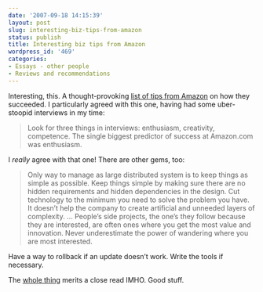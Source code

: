```yaml
---
date: '2007-09-18 14:15:39'
layout: post
slug: interesting-biz-tips-from-amazon
status: publish
title: Interesting biz tips from Amazon
wordpress_id: '469'
categories:
- Essays - other people
- Reviews and recommendations
---
```


Interesting, this. A thought-provoking [list of tips from Amazon](http://www.37signals.com/svn/posts/600-secrets-to-amazons-success) on how they succeeded. I particularly agreed with this one, having had some uber-stoopid interviews in my time:


> Look for three things in interviews: enthusiasm, creativity, competence. The single biggest predictor of success at Amazon.com was enthusiasm.


I _really_ agree with that one! There are other gems, too:


> Only way to manage as large distributed system is to keep things as simple as possible. Keep things simple by making sure there are no hidden requirements and hidden dependencies in the design. Cut technology to the minimum you need to solve the problem you have. It doesn’t help the company to create artificial and unneeded layers of complexity.
...
People’s side projects, the one’s they follow because they are interested, are often ones where you get the most value and innovation. Never underestimate the power of wandering where you are most interested.

Have a way to rollback if an update doesn’t work. Write the tools if necessary.


The [whole thing](http://www.37signals.com/svn/posts/600-secrets-to-amazons-success) merits a close read IMHO. Good stuff.
